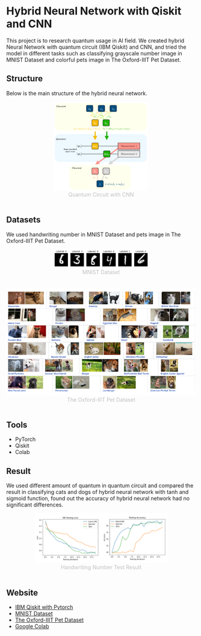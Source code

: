 # Hybrid Neural Network with Qiskit and CNN

This project is to research quantum usage in AI field. We created hybrid Neural Network with quantum circuit (IBM Qiskit) and CNN, and tried the model in different tasks such as classifying grayscale number image in MNIST Dataset and colorful pets image in The Oxford-IIIT Pet Dataset. 

## Structure
Below is the main structure of the hybrid neural network.
<div align="center"><img src="image/hnn.png" alt="Hybrid Neural Network" width="50%"/></div>
<div align="center" style="font-size:14px;color:#C0C0C0;">Quantum Circuit with CNN</div>
<br>


## Datasets
We used handwriting number in MNIST Dataset and pets image in The Oxford-IIIT Pet Dataset.

<div align="center"><img src="image/mnist.png" alt="MNIST Dataset" width="50%"/></div>
<div align="center" style="font-size:14px;color:#C0C0C0;">MNIST Dataset</div>
<br>
<br>

<div align="center"><img src="image/Oxford-IIIT_Pet.png" alt="The Oxford-IIIT Pet Dataset"/></div>
<div align="center" style="font-size:14px;color:#C0C0C0;">The Oxford-IIIT Pet Dataset</div>
<br>

## Tools
- PyTorch
- Qiskit
- Colab

## Result
We used different amount of quantum in quantum circuit and compared the result in classifying cats and dogs of hybrid neural network with tanh and sigmoid function, found out the accuracy of hybrid neural network had no significant differences.
<br>

<div align="center"><img src="image/mnist_result.png" alt="MNIST Result" width="70%"/></div>
<div align="center" style="font-size:14px;color:#C0C0C0;">Handwriting Number Test Result</div>
<br>

## Website
- [IBM Qiskit with Pytorch](https://qiskit.org/textbook/ch-machine-learning/machine-learning-qiskit-pytorch.html)
- [MNIST Dataset](http://yann.lecun.com/exdb/mnist/)
- [The Oxford-IIIT Pet Dataset](https://www.robots.ox.ac.uk/~vgg/data/pets/)
- [Google Colab](https://colab.research.google.com/notebooks/intro.ipynb)
